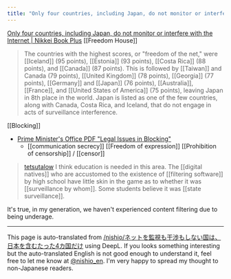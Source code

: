 ```yaml
---
title: "Only four countries, including Japan, do not monitor or interfere with the Internet"
---
```


[Only four countries, including Japan, do not monitor or interfere with the Internet | Nikkei Book Plus](https://bookplus.nikkei.com/atcl/column/091200292/091200001/)
[[Freedom House]]

> The countries with the highest scores, or "freedom of the net," were [[Iceland]] (95 points), [[Estonia]] (93 points), [[Costa Rica]] (88 points), and [[Canada]] (87 points). This is followed by [[Taiwan]] and Canada (79 points), [[United Kingdom]] (78 points), [[Georgia]] (77 points), [[Germany]] and [[Japan]] (76 points), [[Australia]], [[France]], and [[United States of America]] (75 points), leaving Japan in 8th place in the world.
> Japan is listed as one of the few countries, along with Canada, Costa Rica, and Iceland, that do not engage in acts of surveillance interference.

[[Blocking]]
- [Prime Minister's Office PDF "Legal Issues in Blocking"](https://www.kantei.go.jp/jp/singi/titeki2/tyousakai/kensho_hyoka_kikaku/2018/contents/dai3/siryou3.pdf)
    - [[communication secrecy]]
[[Freedom of expression]]
[[Prohibition of censorship]] / [[censor]]

> [tetsutalow](https://twitter.com/tetsutalow/status/1756915690760757481) I think education is needed in this area. The [[digital natives]] who are accustomed to the existence of [[filtering software]] by high school have little skin in the game as to whether it was [[surveillance by whom]]. Some students believe it was [[state surveillance]].

It's true, in my generation, we haven't experienced content filtering due to being underage.

---
This page is auto-translated from [/nishio/ネットを監視も干渉もしない国は、日本を含むたった4カ国だけ](https://scrapbox.io/nishio/ネットを監視も干渉もしない国は、日本を含むたった4カ国だけ) using DeepL. If you looks something interesting but the auto-translated English is not good enough to understand it, feel free to let me know at [@nishio_en](https://twitter.com/nishio_en). I'm very happy to spread my thought to non-Japanese readers.